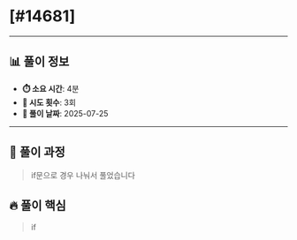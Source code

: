 # [#14681]

---

## 📊 풀이 정보

- **⏱️ 소요 시간**: 4분
- **🔄 시도 횟수**: 3회
- **📅 풀이 날짜**: 2025-07-25

---

## 💭 풀이 과정

> if문으로 경우 나눠서 풀었습니다

## 🔥 풀이 핵심

> if

